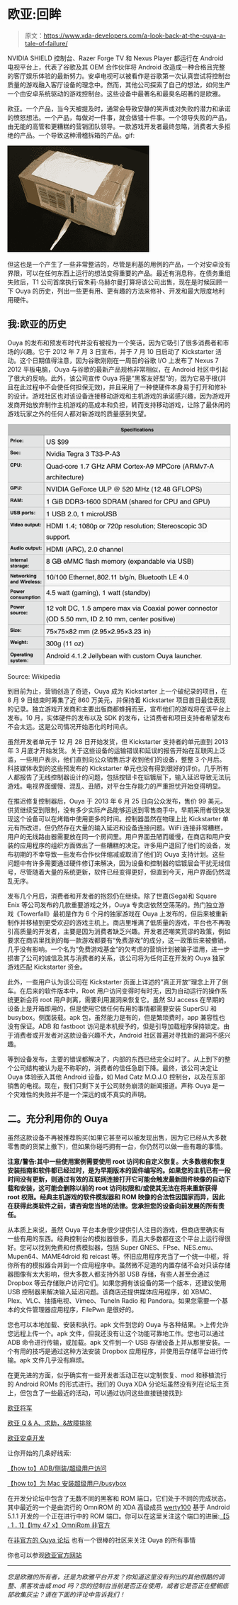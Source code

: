 # 欧亚:回眸

> 原文：<https://www.xda-developers.com/a-look-back-at-the-ouya-a-tale-of-failure/>

NVIDIA SHIELD 控制台、Razer Forge TV 和 Nexus Player 都运行在 Android 电视平台上，代表了谷歌及其 OEM 合作伙伴将 Android 改造成一种合格且完整的客厅娱乐体验的最新努力。安卓电视可以被看作是谷歌第一次认真尝试将控制台质量的游戏融入客厅设备的理念中。然而，其他公司探索了自己的想法，如何生产一个由安卓系统驱动的游戏控制台。这些设备中最著名和最臭名昭著的是欧雅。

欧亚。一个产品，当今天被提及时，通常会导致安静的笑声或对失败的潜力和承诺的愤怒想法。一个产品，每做对一件事，就会做错十件事。一个领导失败的产品，由无能的高管和更糟糕的营销团队领导。一款游戏开发者最终忽略，消费者大多拒绝的产品。一个导致这种滑稽拆箱的产品。gif:

[![gif-consoles-ouya-unboxing-732136](img/d3a3f50688e3d4c475e01ffb0ae5dc51.png)](http://www.xda-developers.com/wp-content/uploads/2015/05/gif-consoles-ouya-unboxing-732136.gif)

但这也是一个产生了一些非常整洁的，尽管是利基的用例的产品，一个对安卓没有界限，可以在任何东西上运行的想法变得重要的产品。最近有消息称，在债务重组失败后，T1 公司首席执行官朱莉·乌赫尔曼打算将该公司出售，现在是时候回顾一下 Ouya 的历史，列出一些更有用、更有趣的方法来修补、开发和最大限度地利用硬件。

## **我:欧亚的历史**

Ouya 的发布和预发布时代并没有被视为一个笑话，因为它吸引了很多消费者和市场的兴趣。它于 2012 年 7 月 3 日宣布，并于 7 月 10 日启动了 Kickstarter 活动。这个日期值得注意，因为谷歌刚刚在一周前的谷歌 I/O 上发布了 Nexus 7 2012 平板电脑，Ouya 与谷歌的最新产品规格非常相似，在 Android 社区中引起了很大的反响。此外，该公司宣传 Ouya 将是“黑客友好型”的，因为它易于根(并且在此过程中不会使任何担保无效)，并且采用了一种使硬件本身易于打开和修补的设计。游戏社区也对该设备连接移动游戏和主机游戏的承诺感兴趣，因为游戏开发商开始放弃制作主机游戏的高成本和负担，转而支持移动游戏，让除了最休闲的游戏玩家之外的任何人都对新游戏的质量感到失望。

 <picture>![Source: Wikipedia](img/1bb6817dcecb8e068edad2265b8225c4.png)</picture> 

Source: Wikipedia

到目前为止，营销创造了奇迹，Ouya 成为 Kickstarter 上一个破纪录的项目，在 8 月 9 日结束时筹集了近 860 万美元，并保持着 Kickstarter 项目首日最佳表现的记录。独立游戏开发商和主要出版商都蜂拥而至，宣布他们的游戏将在该平台上发布。10 月，实体硬件的发布以及 SDK 的发布，让消费者和项目支持者希望发布不会太远。这是公司情况开始恶化的时间点。

虽然开发者单元于 12 月 28 日开始发货，但 Kickstarter 支持者的单元直到 2013 年 3 月底才开始发货。关于这些设备的运输错误和延误的报告开始在互联网上泛滥，一些用户表示，他们直到向公众销售后才收到他们的设备，整整 3 个月后。科技媒体收到的这些预发布的 Kickstarter 单元也没有得到很好的评价。几乎所有人都报告了无线控制器设计的问题，包括按钮卡在铝镀层下，输入延迟导致无法玩游戏。电视界面缓慢、混乱、丑陋，对平台生存能力的严重担忧开始变得明显。

在推迟修复控制器后，Ouya 于 2013 年 6 月 25 日向公众发布，售价 99 美元。供货继续受到限制，没有多少实际产品能够运送到零售商手中。早期采用者很快发现这个设备可以在烤箱中使用更多的时间。控制器虽然在物理上比 Kickstarter 单元有所改进，但仍然存在大量的输入延迟和设备连接问题。WiFi 连接非常糟糕，用户的无线路由器需要放在同一个房间里。用户界面丑陋而缓慢，在商店和用户安装的应用程序的组织方面做出了一些糟糕的决定。许多用户退回了他们的设备，发布初期的不幸导致一些发布合作伙伴缩减或取消了他们的 Ouya 支持计划。这些问题中有许多需要通过硬件修订来解决，因为设备和控制器的铝镀层会干扰无线信号，尽管随着大量的系统更新，软件已经变得更好，但直到今天，用户界面仍然混乱无序。

发布几个月后，消费者和开发者的抱怨仍在继续。除了世嘉(Sega)和 Square Enix 等公司发布的几款重要游戏之外，Ouya 专卖店依然空荡荡的。热门独立游戏《Towerfall》最初是作为 6 个月的独家游戏在 Ouya 上发布的，但后来被重新制作并移植到更受欢迎的游戏主机上。商店里堆满了低质量的游戏，平台也不再吸引高质量的开发者，主要是因为消费者缺乏兴趣。开发者还嘲笑荒谬的政策，例如要求在商店里找到的每一款游戏都要有“免费游戏”的成分，这一政策后来被撤销，几乎没有影响。一个名为“免费游戏基金”的欠考虑的营销计划被骗子滥用，进一步损害了公司的诚信及其与消费者的关系，该公司将为任何正在开发的 Ouya 独家游戏匹配 Kickstarter 资金。

此外，一些用户认为该公司在 Kickstarter 页面上详述的“真正开放”理念上开了倒车。在后来的软件版本中，Root 用户访问变得时有时无，因为自动运行的操作系统更新会将 root 用户剥离，需要利用漏洞来恢复它。虽然 SU access 在早期的设备上是开箱即用的，但是使用它做任何有用的事情都需要安装 SuperSU 和 busybox。侧面装载。apk 包，虽然能力是有的，但是繁琐费时，app 兼容性也没有保证。ADB 和 fastboot 访问是本机授予的，但是引导加载程序保持锁定。由于消费者或开发者对这款设备兴趣不大，Android 社区普遍对寻找新的漏洞不感兴趣。

等到设备发布，主要的错误都解决了，内部的东西已经完全过时了。从上到下的整个公司结构被认为是不称职的，消费者的信任急剧下降。最终，该公司决定让 Ouya 体验嵌入其他 Android 设备，如 Mad Catz M.O.J.O 控制台，以及在东部销售的电视。现在，我们只剩下关于公司财务崩溃的新闻报道。声称 Ouya 是一个灾难性的失败并不是一个深远的或不真实的声明。

## **二。充分利用你的 Ouya**

虽然这款设备不再被推荐购买(如果它甚至可以被发现出售，因为它已经从大多数零售商的货架上撤下)，但如果你碰巧拥有一台，你仍然可以做一些有趣的事情。

**注意/警告:其中一些使用案例需要使用 root 访问和自定义恢复。大多数根和恢复安装指南和软件都已经过时，是为早期版本的固件编写的。如果您的主机已有一段时间没有更新，则通过有效的互联网连接打开它可能会触发最新固件映像的自动下载和安装，这可能会删除以前的 root 访问权限和/或使其无法在将来重新获得 root 权限。经典主机游戏的软件模拟器和 ROM 映像的合法性因国家而异，因此在获得此类软件之前，请咨询您当地的法律。您承担您的设备向前发展的所有责任。**

从本质上来说，虽然 Ouya 平台本身很少提供引人注目的游戏，但商店里确实有一些有用的东西。经典控制台的模拟器很多，而且大多数都在这个平台上运行得很好。您可以找到免费和付费模拟器，包括 Super GNES、FPse、NES.emu、Mupen64、MAME4droid 和 reicast 等。怀旧应用程序充当了一个统一中枢，将你所有的模拟器合并到一个应用程序中。虽然微不足道的内置存储不会对只读存储器图像有太大影响，但大多数人都支持外部 USB 存储，有些人甚至会通过 Dropbox 等云存储账户访问它们。如果您拥有该设备的第一个版本，还建议使用 USB 控制器来解决输入延迟问题。该商店还提供媒体应用程序，如 XBMC、Plex、VLC、抽搐电视、Vimeo、TuneIn Radio 和 Pandora。如果您需要一个基本的文件管理器应用程序，FilePwn 是很好的。

您也可以本地加载、安装和执行。apk 文件到您的 Ouya 与各种结果。>上传允许您远程上传一个。apk 文件，但我还没有让这个功能可靠地工作。您也可以通过 ADB 命令进行传输，或加载。apk 文件到一个 USB 存储设备上并从那里安装。一个有用的技巧是通过这种方法安装 Dropbox 应用程序，并使用云存储平台进行传输。apk 文件几乎没有麻烦。

在更先进的方面，似乎确实有一些开发者活动正在以定制恢复、mod 和移植流行的 Android ROMs 的形式进行。我们的 Ouya XDA 分论坛虽然没有列在论坛主页上，但包含了一些最近的活动，可以通过访问这些直接链接找到:

[欧亚将军](http://forum.xda-developers.com/ouya/general)

[欧亚 Q & A、求助，&故障排除](http://forum.xda-developers.com/ouya/help)

[欧亚安卓开发](http://forum.xda-developers.com/ouya/development)

让你开始的几条好线索:

[【how to】ADB/侧装/超级用户访问](http://forum.xda-developers.com/showthread.php?t=2272266)

[【how to】为 Mac 安装超级用户/busybox](http://forum.xda-developers.com/showthread.php?t=2270589)

在开发分论坛中包含了无数不同的黑客和 ROM 端口，它们处于不同的完成状态。其中最近的一个是由流行的 OmniROM 的 XDA 高级成员 [werty100](http://forum.xda-developers.com/member.php?u=4240105) 基于 Android 5.1.1 开发的一个正在进行中的 ROM 端口。你可以在这里关注这个端口的进展:[【5 . 1 . 1】【lmy 47 x】OmniRom 非官方](http://forum.xda-developers.com/ouya/development/5-1-1-omnirom-unofficial-t3109842)

在[非官方的 Ouya 论坛](http://ouyaforum.com/forum.php) 也有一个很棒的社区来关注 Ouya 的所有事情

你也可以参观[欧亚官方网站](http://www.ouya.tv)

* * *

*您是欧雅的所有者，还是为欧雅平台开发？你知道这里没有列出的其他很酷的调整、黑客攻击或 mod 吗？您的控制台当前是否正在使用，或者它是否正在壁橱底部收集灰尘？请在下面的评论中告诉我们！*